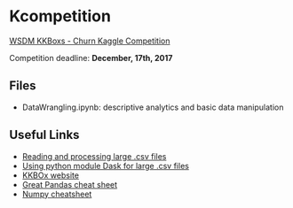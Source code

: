 # Kcompetition

[WSDM KKBoxs - Churn Kaggle Competition](https://www.kaggle.com/c/kkbox-music-recommendation-challenge)

Competition deadline: **December, 17th, 2017**

## Files

- DataWrangling.ipynb: descriptive analytics and basic data manipulation

## Useful Links

- [Reading and processing large .csv files](https://stackoverflow.com/questions/17444679/reading-a-huge-csv-file)
- [Using python module Dask for large .csv files](http://pythondata.com/dask-large-csv-python/)
- [KKBOx website](https://www.kkbox.com)
- [Great Pandas cheat sheet](https://github.com/pandas-dev/pandas/blob/master/doc/cheatsheet/Pandas_Cheat_Sheet.pdf)
- [Numpy cheatsheet](https://www.dataquest.io/blog/numpy-cheat-sheet/)